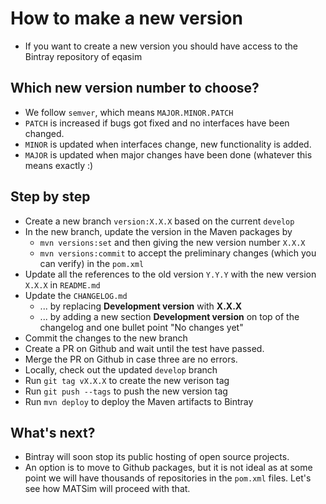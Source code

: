 # How to make a new version

- If you want to create a new version you should have access to the Bintray repository of eqasim

## Which new version number to choose?

- We follow `semver`, which means `MAJOR.MINOR.PATCH`
- `PATCH` is increased if bugs got fixed and no interfaces have been changed.
- `MINOR` is updated when interfaces change, new functionality is added.
- `MAJOR` is updated when major changes have been done (whatever this means exactly :)

## Step by step

- Create a new branch `version:X.X.X` based on the current `develop`
- In the new branch, update the version in the Maven packages by
  - `mvn versions:set` and then giving the new version number `X.X.X`
  - `mvn versions:commit` to accept the preliminary changes (which you can verify) in the `pom.xml`
- Update all the references to the old version `Y.Y.Y` with the new version `X.X.X` in `README.md`
- Update the `CHANGELOG.md` 
  - ... by replacing **Development version** with **X.X.X**
  - ... by adding a new section **Development version** on top of the changelog and one bullet point "No changes yet"
- Commit the changes to the new branch
- Create a PR on Github and wait until the test have passed.
- Merge the PR on Github in case three are no errors.
- Locally, check out the updated `develop` branch
- Run `git tag vX.X.X` to create the new verison tag
- Run `git push --tags` to push the new version tag
- Run `mvn deploy` to deploy the Maven artifacts to Bintray

## What's next?

- Bintray will soon stop its public hosting of open source projects.
- An option is to move to Github packages, but it is not ideal as at some point we will have thousands of repositories in the `pom.xml` files. Let's see how MATSim will proceed with that.

